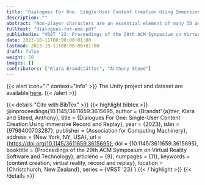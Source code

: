```yaml
---
title: "Dialogues For One: Single-User Content Creation Using Immersive Record and Replay"
description: ""
abstract: "Non-player characters are an essential element of many 3D and virtual reality experiences. They can make the experiences feel more lively and populated. Animation for non-player characters is often motion-captured using expensive hardware and the post-processing steps are time-consuming, especially when capturing multiple people at once. Using record and replay techniques in virtual reality can offer cheaper and easier ways of motion capture since the user is already tracked. We use immersive record and replay to enable a single user to create stacked recordings of themselves. We provide tools to help the user interact with their previous recorded self and in doing so allow them to create believable interactive scenarios with multiple characters that can be used to populate virtual environments. We create a small dialogue dataset with two amateur actors who used our tool to record dialogues alone and together in virtual reality. To evaluate whether stacked recordings are qualitatively comparable to conventional multi-user recordings and whether people could tell the difference between the two, we conducted two user studies, one online and one in virtual reality with 89 participants in total. We found that participants could not tell the difference and even slightly preferred stacked recordings."
fulltext: "dialogues-for-one.pdf"
publishedin: "VRST '23: Proceedings of the 29th ACM Symposium on Virtual Reality Software and Technology"
date: 2023-10-11T00:00:00+01:00
lastmod: 2023-10-11T00:00:00+01:00
draft: false
weight: 50
images: []
contributors: ["Klara Brandstätter", "Anthony Steed"]
---
```


{{< alert icon="ℹ️" context="info" >}}
The Unity project and dataset are available [here](https://rdr.ucl.ac.uk/articles/code/Dialogues_For_One_Single-User_Content_Creation_Using_Immersive_Record_and_Replay/23947278).
{{< /alert >}}

{{< details "Cite with BibTex" >}}
{{< highlight bibtex >}}
@inproceedings{10.1145/3611659.3615695,
author = {Brandst\"{a}tter, Klara and Steed, Anthony},
title = {Dialogues For One: Single-User Content Creation Using Immersive Record and Replay},
year = {2023},
isbn = {9798400703287},
publisher = {Association for Computing Machinery},
address = {New York, NY, USA},
url = {https://doi.org/10.1145/3611659.3615695},
doi = {10.1145/3611659.3615695},
booktitle = {Proceedings of the 29th ACM Symposium on Virtual Reality Software and Technology},
articleno = {9},
numpages = {11},
keywords = {content creation, virtual reality, record and replay},
location = {Christchurch, New Zealand},
series = {VRST '23}
}
{{< / highlight >}}
{{< /details >}}
<br>